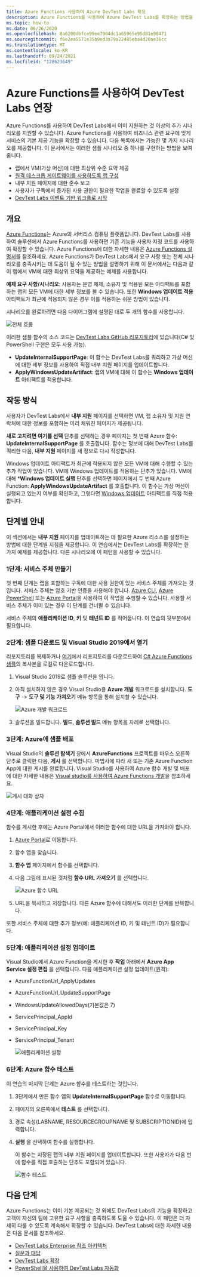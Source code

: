 ```yaml
---
title: Azure Functions 사용하여 Azure DevTest Labs 확장
description: Azure Functions를 사용하여 Azure DevTest Labs를 확장하는 방법을 알아봅니다.
ms.topic: how-to
ms.date: 06/26/2020
ms.openlocfilehash: 8a6200dbfce99ee7904dc1a65965e95d81e98471
ms.sourcegitcommit: f6e2ea5571e35b9ed3a79a22485eba4d20ae36cc
ms.translationtype: MT
ms.contentlocale: ko-KR
ms.lasthandoff: 09/24/2021
ms.locfileid: "128623649"
---
```

# <a name="use-azure-functions-to-extend-devtest-labs"></a>Azure Functions를 사용하여 DevTest Labs 연장
Azure Functions를 사용하여 DevTest Labs에서 이미 지원하는 것 이상의 추가 시나리오를 지원할 수 있습니다. Azure Functions를 사용하여 비즈니스 관련 요구에 맞게 서비스의 기본 제공 기능을 확장할 수 있습니다. 다음 목록에서는 가능한 몇 가지 시나리오를 제공합니다. 이 문서에서는 이러한 샘플 시나리오 중 하나를 구현하는 방법을 보여 줍니다.

- 랩에서 VM(가상 머신)에 대한 최상위 수준 요약 제공
- [원격 데스크톱 게이트웨이를 사용하도록 랩 구성](configure-lab-remote-desktop-gateway.md)
- 내부 지원 페이지에 대한 준수 보고
- 사용자가 구독에서 증가된 사용 권한이 필요한 작업을 완료할 수 있도록 설정
- [DevTest Labs 이벤트 기반 워크플로 시작](https://github.com/RogerBestMsft/DTL-SecureArtifactData)

## <a name="overview"></a>개요
[Azure Functions](../azure-functions/functions-overview.md)는 Azure의 서버리스 컴퓨팅 플랫폼입니다. DevTest Labs를 사용하여 솔루션에서 Azure Functions를 사용하면 기존 기능을 사용자 지정 코드를 사용하여 확장할 수 있습니다. Azure Functions에 대한 자세한 내용은 [Azure Functions 설명서](../azure-functions/functions-overview.md)를 참조하세요. Azure Functions가 DevTest Labs에서 요구 사항 또는 전체 시나리오를 충족시키는 데 도움이 될 수 있는 방법을 설명하기 위해 이 문서에서는 다음과 같이 랩에서 VM에 대한 최상위 요약을 제공하는 예제를 사용합니다.

**예제 요구 사항/시나리오**: 사용자는 운영 체제, 소유자 및 적용된 모든 아티팩트를 포함하는 랩의 모든 VM에 대한 세부 정보를 볼 수 있습니다.  또한 **Windows 업데이트 적용** 아티팩트가 최근에 적용되지 않은 경우 이를 적용하는 쉬운 방법이 있습니다.

시나리오를 완료하려면 다음 다이어그램에 설명된 대로 두 개의 함수를 사용합니다.  

![전체 흐름](./media/extend-devtest-labs-azure-functions/flow.png)

이러한 샘플 함수의 소스 코드는 [DevTest Labs GitHub 리포지토리](https://github.com/Azure/azure-devtestlab/tree/master/samples/DevTestLabs/AzureFunctions)에 있습니다(C# 및 PowerShell 구현은 모두 사용 가능).

- **UpdateInternalSupportPage**: 이 함수는 DevTest Labs를 쿼리하고 가상 머신에 대한 세부 정보를 사용하여 직접 내부 지원 페이지를 업데이트합니다.
- **ApplyWindowsUpdateArtifact**: 랩의 VM에 대해 이 함수는 **Windows 업데이트** 아티팩트를 적용합니다.

## <a name="how-it-works"></a>작동 방식
사용자가 DevTest Labs에서 **내부 지원** 페이지를 선택하면 VM, 랩 소유자 및 지원 연락처에 대한 정보를 포함하는 미리 채워진 페이지가 제공됩니다.  

**새로 고치려면 여기를 선택** 단추를 선택하는 경우 페이지는 첫 번째 Azure 함수: **UpdateInternalSupportPage** 를 호출합니다. 함수는 정보에 대해 DevTest Labs를 쿼리한 다음, **내부 지원** 페이지를 새 정보로 다시 작성합니다.

Windows 업데이트 아티팩트가 최근에 적용되지 않은 모든 VM에 대해 수행할 수 있는 추가 작업이 있습니다. VM에 Windows 업데이트를 적용하는 단추가 있습니다. VM에 대해 ***Windows 업데이트 실행** 단추를 선택하면 페이지에서 두 번째 Azure Function: **ApplyWindowsUpdateArtifact** 를 호출합니다. 이 함수는 가상 머신이 실행되고 있는지 여부를 확인하고, 그렇다면 [Windows 업데이트](https://github.com/Azure/azure-devtestlab/tree/master/Artifacts/windows-install-windows-updates) 아티팩트를 직접 적용합니다.

## <a name="step-by-step-walkthrough"></a>단계별 안내
이 섹션에서는 **내부 지원** 페이지를 업데이트하는 데 필요한 Azure 리소스를 설정하는 방법에 대한 단계별 지침을 제공합니다. 이 연습에서는 DevTest Labs를 확장하는 한 가지 예제를 제공합니다. 다른 시나리오에 이 패턴을 사용할 수 있습니다.

### <a name="step-1-create-a-service-principal"></a>1단계: 서비스 주체 만들기 
첫 번째 단계는 랩을 포함하는 구독에 대한 사용 권한이 있는 서비스 주체를 가져오는 것입니다. 서비스 주체는 암호 기반 인증을 사용해야 합니다. [Azure CLI](/cli/azure/create-an-azure-service-principal-azure-cli), [Azure PowerShell](/powershell/azure/create-azure-service-principal-azureps) 또는 [Azure Portal](../active-directory/develop/howto-create-service-principal-portal.md)을 사용하여 이 작업을 수행할 수 있습니다. 사용할 서비스 주체가 이미 있는 경우 이 단계를 건너뛸 수 있습니다.

서비스 주체의 **애플리케이션 ID**, **키** 및 **테넌트 ID** 를 적어둡니다. 이 연습의 뒷부분에서 필요합니다. 

### <a name="step-2-download-the-sample-and-open-in-visual-studio-2019"></a>2단계: 샘플 다운로드 및 Visual Studio 2019에서 열기
리포지토리를 복제하거나 [여기](https://github.com/Azure/azure-devtestlab/archive/master.zip)에서 리포지토리를 다운로드하여 [C# Azure Functions 샘플](https://github.com/Azure/azure-devtestlab/tree/master/samples/DevTestLabs/AzureFunctions/CSharp)의 복사본을 로컬로 다운로드합니다.  

1. Visual Studio 2019로 샘플 솔루션을 엽니다.  
1. 아직 설치하지 않은 경우 Visual Studio용 **Azure 개발** 워크로드를 설치합니다. **도구** -> **도구 및 기능 가져오기** 메뉴 항목을 통해 설치할 수 있습니다.

    ![Azure 개발 워크로드](./media/extend-devtest-labs-azure-functions/azure-development-workload-vs.png)
1. 솔루션을 빌드합니다. **빌드**, **솔루션 빌드** 메뉴 항목을 차례로 선택합니다.

### <a name="step-3-deploy-the-sample-to-azure"></a>3단계: Azure에 샘플 배포
Visual Studio의 **솔루션 탐색기** 창에서 **AzureFunctions** 프로젝트를 마우스 오른쪽 단추로 클릭한 다음, **게시** 를 선택합니다. 마법사에 따라 새 또는 기존 Azure Function App에 대한 게시를 완료합니다. Visual Studio를 사용하여 Azure 함수 개발 및 배포에 대한 자세한 내용은 [Visual studio를 사용하여 Azure Functions 개발](../azure-functions/functions-develop-vs.md)을 참조하세요.

![게시 대화 상자](./media/extend-devtest-labs-azure-functions/publish-dialog.png)


### <a name="step-4--gather-application-settings"></a>4단계: 애플리케이션 설정 수집
함수를 게시한 후에는 Azure Portal에서 이러한 함수에 대한 URL을 가져와야 합니다. 

1. [Azure Portal](https://portal.azure.com)로 이동합니다. 
1. 함수 앱을 찾습니다.
1. **함수 앱** 페이지에서 함수를 선택합니다. 
1. 다음 그림에 표시된 것처럼 **함수 URL 가져오기** 를 선택합니다. 

    ![Azure 함수 URL](./media/extend-devtest-labs-azure-functions/function-url.png)
4. URL을 복사하고 저장합니다. 다른 Azure 함수에 대해서도 이러한 단계를 반복합니다. 

또한 서비스 주체에 대한 추가 정보(예: 애플리케이션 ID, 키 및 테넌트 ID)가 필요합니다.


### <a name="step-5--update-application-settings"></a>5단계: 애플리케이션 설정 업데이트
Visual Studio에서 Azure Function을 게시한 후 **작업** 아래에서 **Azure App Service 설정 편집** 을 선택합니다. 다음 애플리케이션 설정 업데이트(원격):

- AzureFunctionUrl_ApplyUpdates
- AzureFunctionUrl_UpdateSupportPage
- WindowsUpdateAllowedDays(기본값은 7)
- ServicePrincipal_AppId
- ServicePrincipal_Key
- ServicePrincipal_Tenant

    ![애플리케이션 설정](./media/extend-devtest-labs-azure-functions/application-settings.png)

### <a name="step-6-test-the-azure-function"></a>6단계: Azure 함수 테스트
이 연습의 마지막 단계는 Azure 함수를 테스트하는 것입니다.  

1. 3단계에서 만든 함수 앱의 **UpdateInternalSupportPage** 함수로 이동합니다. 
1. 페이지의 오른쪽에서 **테스트** 를 선택합니다. 
1. 경로 속성(LABNAME, RESOURCEGROUPNAME 및 SUBSCRIPTIONID)에 입력합니다.
1. **실행** 을 선택하여 함수를 실행합니다.  

    이 함수는 지정된 랩의 내부 지원 페이지를 업데이트합니다. 또한 사용자가 다음 번에 함수를 직접 호출하는 단추도 포함되어 있습니다.

    ![함수 테스트](./media/extend-devtest-labs-azure-functions/test-function.png)

## <a name="next-steps"></a>다음 단계
Azure Functions는 이미 기본 제공되는 것 외에도 DevTest Labs의 기능을 확장하고 고객이 자신의 팀에 고유한 요구 사항을 충족하도록 도울 수 있습니다. 이 패턴은 더 자세히 다룰 수 있도록 계속해서 확장할 수 있습니다.  DevTest Labs에 대한 자세한 내용은 다음 문서를 참조하세요. 

- [DevTest Labs Enterprise 참조 아키텍처](devtest-lab-reference-architecture.md)
- [질문과 대답](devtest-lab-faq.yml)
- [DevTest Labs 확장](devtest-lab-guidance-scale.md)
- [PowerShell을 사용하여 DevTest Labs 자동화](https://github.com/Azure/azure-devtestlab/tree/master/samples/DevTestLabs/Modules/Library/Tests)
